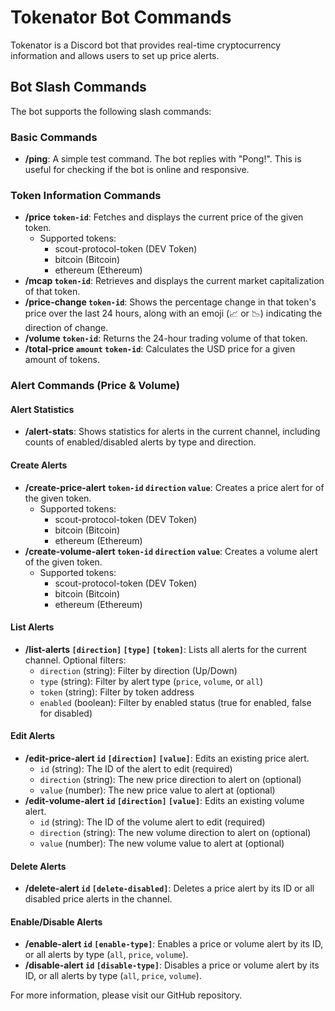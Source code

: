 # Tokenator Bot Commands

Tokenator is a Discord bot that provides real-time cryptocurrency information and allows users to set up price alerts.

## Bot Slash Commands

The bot supports the following slash commands:

### Basic Commands
- **/ping**: A simple test command. The bot replies with "Pong!". This is useful for checking if the bot is online and responsive.

### Token Information Commands
- **/price `token-id`**: Fetches and displays the current price of the given token.
  - Supported tokens:
    - scout-protocol-token (DEV Token)
    - bitcoin (Bitcoin)
    - ethereum (Ethereum)
- **/mcap `token-id`**: Retrieves and displays the current market capitalization of that token.
- **/price-change `token-id`**: Shows the percentage change in that token's price over the last 24 hours, along with an emoji (📈 or 📉) indicating the direction of change.
- **/volume `token-id`**: Returns the 24-hour trading volume of that token.
- **/total-price `amount` `token-id`**: Calculates the USD price for a given amount of tokens.


### Alert Commands (Price & Volume)

#### Alert Statistics
- **/alert-stats**: Shows statistics for alerts in the current channel, including counts of enabled/disabled alerts by type and direction.

#### Create Alerts
- **/create-price-alert `token-id` `direction` `value`**: Creates a price alert for of the given token.
  - Supported tokens:
    - scout-protocol-token (DEV Token)
    - bitcoin (Bitcoin)
    - ethereum (Ethereum)
- **/create-volume-alert `token-id` `direction` `value`**: Creates a volume alert of the given token.
  - Supported tokens:
    - scout-protocol-token (DEV Token)
    - bitcoin (Bitcoin)
    - ethereum (Ethereum)

#### List Alerts
- **/list-alerts `[direction]` `[type]` `[token]`**: Lists all alerts for the current channel. Optional filters:
  - `direction` (string): Filter by direction (Up/Down)
  - `type` (string): Filter by alert type (`price`, `volume`, or `all`)
  - `token` (string): Filter by token address
  - `enabled` (boolean): Filter by enabled status (true for enabled, false for disabled)

#### Edit Alerts
- **/edit-price-alert `id` `[direction]` `[value]`**: Edits an existing price alert.
  - `id` (string): The ID of the alert to edit (required)
  - `direction` (string): The new price direction to alert on (optional)
  - `value` (number): The new price value to alert at (optional)
- **/edit-volume-alert `id` `[direction]` `[value]`**: Edits an existing volume alert.
  - `id` (string): The ID of the volume alert to edit (required)
  - `direction` (string): The new volume direction to alert on (optional)
  - `value` (number): The new volume value to alert at (optional)

#### Delete Alerts
- **/delete-alert `id` `[delete-disabled]`**: Deletes a price alert by its ID or all disabled price alerts in the channel.

#### Enable/Disable Alerts
- **/enable-alert `id` `[enable-type]`**: Enables a price or volume alert by its ID, or all alerts by type (`all`, `price`, `volume`).
- **/disable-alert `id` `[disable-type]`**: Disables a price or volume alert by its ID, or all alerts by type (`all`, `price`, `volume`).

For more information, please visit our GitHub repository.
